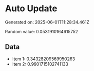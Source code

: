 # Auto Update

Generated on: 2025-06-01T11:28:34.461Z

Random value: 0.0531910164615752

## Data

- Item 1: 0.34328209569950263
- Item 2: 0.9901715102741133
